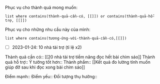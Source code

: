 Phục vụ cho thành quả mong muốn:
```dataview
list where contains(thành-quả-cần-có, [[]]) or contains(thành-quả-hỗ-trợ, [[]])
```
Phục vụ cho những nhu cầu này của mình:
```dataview
list where contains(tương-ứng-với-thành-quả-cần-có,[[]])
```
- [ ] 2023-01-24: 10 nhà tài trợ (tỉ lệ x2)

Thành quả cần có:: [[20 nhà tài trợ tiềm năng đọc hết bài chim sáo]]
Thành quả hỗ trợ::
Ý tưởng tốt hơn::
Thành phẩm:: [[Kết quả đo lường tính muốn giúp đỡ sau khi đọc xong bài chim sáo]]

Điểm mạnh::
Điểm yếu::
Đối tượng thụ hưởng::
